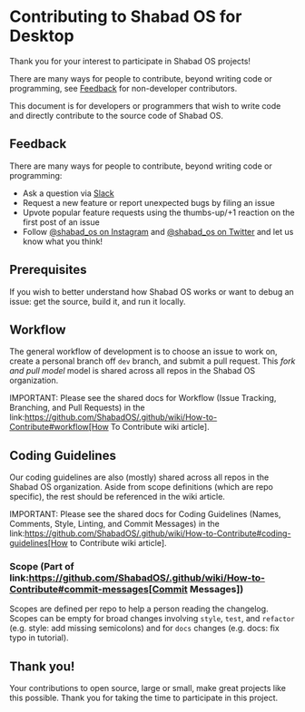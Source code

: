 # Contributing to Shabad OS for Desktop

Thank you for your interest to participate in Shabad OS projects!

There are many ways for people to contribute, beyond writing code or programming, see [Feedback](#feedback) for non-developer contributors.

This document is for developers or programmers that wish to write code and directly contribute to the source code of Shabad OS.

## Feedback

There are many ways for people to contribute, beyond writing code or programming:

* Ask a question via [Slack](https://chat.shabados.com)
* Request a new feature or report unexpected bugs by filing an issue
* Upvote popular feature requests using the thumbs-up/+1 reaction on the first post of an issue
* Follow [@shabad_os on Instagram](https://www.instagram.com/shabad_os/) and [@shabad_os on Twitter](https://www.twitter.com/shabad_os/) and let us know what you think!

## Prerequisites

If you wish to better understand how Shabad OS works or want to debug an issue: get the source, build it, and run it locally. 

## Workflow

The general workflow of development is to choose an issue to work on, create a personal branch off `dev` branch, and submit a pull request. This _fork and pull model_ model is shared across all repos in the Shabad OS organization.

IMPORTANT: Please see the shared docs for Workflow (Issue Tracking, Branching, and Pull Requests) in the link:https://github.com/ShabadOS/.github/wiki/How-to-Contribute#workflow[How To Contribute wiki article].

## Coding Guidelines

Our coding guidelines are also (mostly) shared across all repos in the Shabad OS organization. Aside from scope definitions (which are repo specific), the rest should be referenced in the wiki article.

IMPORTANT: Please see the shared docs for Coding Guidelines (Names, Comments, Style, Linting, and Commit Messages) in the link:https://github.com/ShabadOS/.github/wiki/How-to-Contribute#coding-guidelines[How to Contribute wiki article].

### Scope (Part of link:https://github.com/ShabadOS/.github/wiki/How-to-Contribute#commit-messages[Commit Messages])

Scopes are defined per repo to help a person reading the changelog. Scopes can be empty for broad changes involving `style`, `test`, and `refactor` (e.g. style: add missing semicolons) and for `docs` changes (e.g. docs: fix typo in tutorial).

## Thank you!

Your contributions to open source, large or small, make great projects like this possible. Thank you for taking the time to participate in this project.
